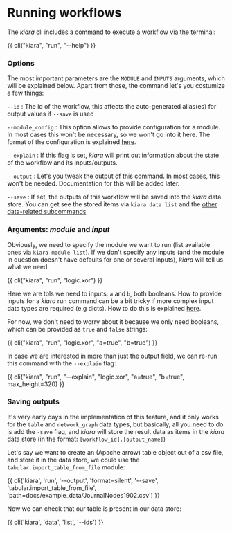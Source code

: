 # Running workflows

The *kiara* cli includes a command to execute a workflow via the terminal:

{{ cli("kiara", "run", "--help") }}

### Options

The most important parameters are the ``MODULE`` and ``INPUTS`` arguments, which will be explained below. Apart from those,
the command let's you costumize a few things:

``--id``
:    The id of the workflow, this affects the auto-generated alias(es) for output values if ``--save`` is used

``--module_config``
:    This option allows to provide configuration for a module. In most cases this won't be necessary, so we won't go into
     it here. The format of the configuration is explained [here](../../usage/#complex-inputs).

``--explain``
:    If this flag is set, *kiara* will print out information about the state of the workflow and its inputs/outputs.

``--output``
:    Let's you tweak the output of this command. In most cases, this won't be needed. Documentation for this will be added later.

``--save``
:    If set, the outputs of this workflow will be saved into the *kiara* data store. You can get see the stored items
     via ``kiara data list`` and the [other data-related subcommands](./data.md)


### Arguments: *module* and *input*

Obviously, we need to specify the module we want to run (list available ones via ``kiara module list``). If we don't
specify any inputs (and the module in question doesn't have defaults for one or several inputs), *kiara* will tell us
what we need:

{{ cli("kiara", "run", "logic.xor") }}

Here we are tols we need to inputs: ``a`` and ``b``, both booleans. How to provide inputs for a *kiara* run command can
be a bit tricky if more complex input data types are required (e.g dicts). How to do this is explained [here](../..//usage/#complex-inputs).

For now, we don't need to worry about it because we only need booleans, which can be provided as ``true`` and ``false`` strings:

{{ cli("kiara", "run", "logic.xor", "a=true", "b=true") }}

In case we are interested in more than just the output field, we can re-run this command with the ``--explain`` flag:

{{ cli("kiara", "run", "--explain", "logic.xor", "a=true", "b=true", max_height=320) }}

### Saving outputs

It's very early days in the implementation of this feature, and it only works for the ``table`` and ``network_graph`` data
types, but basically, all you need to do is add the ``-save`` flag, and *kiara* will store the result data as items in the
*kiara* data store (in the format: ``[workflow_id].[output_name]``)

Let's say we want to create an (Apache arrow) table object out of a csv file, and store it in the data store, we could use
the ``tabular.import_table_from_file`` module:

{{ cli('kiara', 'run', '--output', 'format=silent', '--save', 'tabular.import_table_from_file', 'path=docs/example_data/JournalNodes1902.csv') }}

Now we can check that our table is present in our data store:

{{ cli('kiara', 'data', 'list', '--ids') }}
